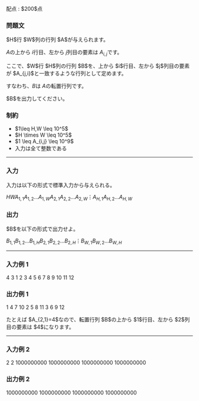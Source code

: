 
<div>

<span>

<span>

<p>
配点 : $200$点
</p>

<div>

<section>

### **問題文**

<p>
$H$行 $W$列の行列 $A$が与えられます。

$A$の上から $i$行目、左から $j$列目の要素は $A_{i,j}$です。   
</p>

<p>
ここで、$W$行 $H$列の行列 $B$を、上から $i$行目、左から $j$列目の要素が $A_{j,i}$と一致するような行列として定めます。

すなわち、$B$は $A$の転置行列です。  
</p>

<p>
$B$を出力してください。
</p>

</section>

</div>

<div>

<section>

### **制約**

<ul>

<li>
$1\leq H,W \leq 10^5$
</li>

<li>
$H \times W \leq 10^5$
</li>

<li>
$1 \leq A_{i,j} \leq 10^9$
</li>

<li>
入力は全て整数である
</li>

</ul>

</section>

</div>

---

<div>

<div>

<section>

### **入力**

<p>
入力は以下の形式で標準入力から与えられる。
</p>

<div>

$H$$W$$A_{1,1}$$A_{1,2}$$\ldots$$A_{1,W}$$A_{2,1}$$A_{2,2}$$\ldots$$A_{2,W}$$\vdots$$A_{H,1}$$A_{H,2}$$\ldots$$A_{H,W}$
</div>

</section>

</div>

<div>

<section>

### **出力**

<p>
$B$を以下の形式で出力せよ。  
</p>

<div>

$B_{1,1}$$B_{1,2}$$\ldots$$B_{1,H}$$B_{2,1}$$B_{2,2}$$\ldots$$B_{2,H}$$\vdots$$B_{W,1}$$B_{W,2}$$\ldots$$B_{W,H}$
</div>

</section>

</div>

</div>

---

<div>

<section>

### **入力例 1**

<div>

4 3
1 2 3
4 5 6
7 8 9
10 11 12

</div>

</section>

</div>

<div>

<section>

### **出力例 1**

<div>

1 4 7 10
2 5 8 11
3 6 9 12

</div>

<p>
たとえば $A_{2,1}=4$なので、転置行列 $B$の上から $1$行目、左から $2$列目の要素は $4$になります。  
</p>

</section>

</div>

---

<div>

<section>

### **入力例 2**

<div>

2 2
1000000000 1000000000
1000000000 1000000000

</div>

</section>

</div>

<div>

<section>

### **出力例 2**

<div>

1000000000 1000000000
1000000000 1000000000

</div>

</section>

</div>

</span>

</span>

</div>
